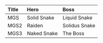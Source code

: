 Title | Hero        | Boss         
:--   | :--         | :--          
MGS   | Solid Snake | Liquid Snake 
MGS2  | Raiden      | Solidus Snake
MGS3  | Naked Snake | The Boss     
